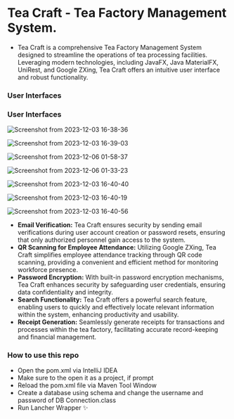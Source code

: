 # Tea Craft - Tea Factory Management System.
* Tea Craft is a comprehensive Tea Factory Management System designed to streamline the operations of tea processing facilities. Leveraging modern technologies, including JavaFX, Java MaterialFX, UniRest, and Google ZXing, Tea Craft offers an intuitive user interface and robust functionality.
### User Interfaces


### User Interfaces
![Screenshot from 2023-12-03 16-38-36](https://github.com/malintha-induwara/tea-craft-layered/assets/60071404/8b13404f-cda7-4364-b91e-5a8e7dfa771a)

![Screenshot from 2023-12-03 16-39-03](https://github.com/malintha-induwara/tea-craft-layered/assets/60071404/386240f1-d337-4f63-a047-a4758995ef04)

![Screenshot from 2023-12-06 01-58-37](https://github.com/malintha-induwara/tea-craft-layered/assets/60071404/1614c63f-f464-4258-b2ab-1fbdd397bea6)

![Screenshot from 2023-12-06 01-33-23](https://github.com/malintha-induwara/tea-craft-layered/assets/60071404/22958aa6-4834-4066-80e8-539732132020)

![Screenshot from 2023-12-03 16-40-40](https://github.com/malintha-induwara/tea-craft-layered/assets/60071404/6df83112-82d5-4aff-887f-b1beb1643e8a)

![Screenshot from 2023-12-03 16-40-19](https://github.com/malintha-induwara/tea-craft-layered/assets/60071404/dbd332f3-abb4-4ea1-9f62-2fbff0ef61f4)

![Screenshot from 2023-12-03 16-40-56](https://github.com/malintha-induwara/tea-craft-layered/assets/60071404/de2ad892-e226-49c0-b30e-032fc6740daf)



* **Email Verification:** Tea Craft ensures security by sending email verifications during user account creation or password resets, ensuring that only authorized personnel gain access to the system.
* **QR Scanning for Employee Attendance:** Utilizing Google ZXing, Tea Craft simplifies employee attendance tracking through QR code scanning, providing a convenient and efficient method for monitoring workforce presence.
* **Password Encryption:** With built-in password encryption mechanisms, Tea Craft enhances security by safeguarding user credentials, ensuring data confidentiality and integrity.
* **Search Functionality:** Tea Craft offers a powerful search feature, enabling users to quickly and effectively locate relevant information within the system, enhancing productivity and usability.
* **Receipt Generation:** Seamlessly generate receipts for transactions and processes within the tea factory, facilitating accurate record-keeping and financial management.


### How to use this repo
* Open the pom.xml via IntelliJ IDEA
* Make sure to the open it as a project, if prompt
* Reload the pom.xml file via Maven Tool Window
* Create a database using schema and change the username and password of DB Connection.class
* Run Lancher Wrapper ✨
